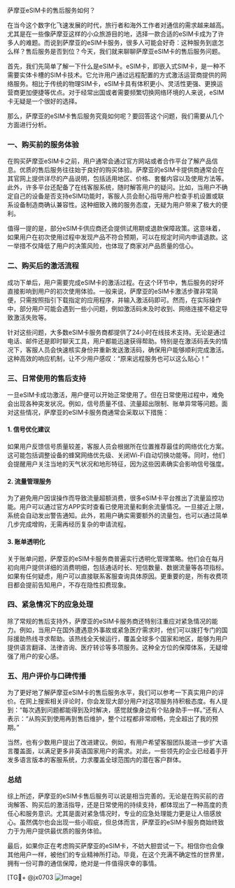 萨摩亚eSIM卡的售后服务如何？

在当今这个数字化飞速发展的时代，旅行者和海外工作者对通信的需求越来越高。尤其是在一些像萨摩亚这样的小众旅游目的地，选择一款合适的eSIM卡成为了许多人的难题。而说到萨摩亚的eSIM卡服务，很多人可能会好奇：这种服务到底怎么样？售后服务是否到位？今天，我们就来聊聊萨摩亚eSIM卡的售后服务问题。

首先，我们先简单了解一下什么是eSIM卡。eSIM卡，即嵌入式SIM卡，是一种不需要实体卡槽的SIM卡技术。它允许用户通过远程配置的方式激活运营商提供的网络服务。相比于传统的物理SIM卡，eSIM卡具有体积更小、灵活性更强、更换运营商更加便捷等优点。对于经常出国或者需要频繁切换网络环境的人来说，eSIM卡无疑是一个很好的选择。

那么，萨摩亚的eSIM卡售后服务究竟如何呢？要回答这个问题，我们需要从几个方面进行分析。

### 一、购买前的服务体验

在购买萨摩亚eSIM卡之前，用户通常会通过官方网站或者合作平台了解产品信息。优质的售后服务往往始于良好的购买体验。萨摩亚的eSIM卡提供商通常会在其官网上提供详尽的产品说明，包括适用地区、价格、套餐内容以及使用方法等。此外，许多平台还配备了在线客服系统，随时解答用户的疑问。比如，当用户不确定自己的设备是否支持eSIM功能时，客服人员会耐心指导用户检查手机设置或联系设备制造商确认兼容性。这种细致入微的服务态度，无疑为用户带来了极大的便利。

值得一提的是，部分eSIM卡供应商还会提供试用期或退款保障政策。这意味着，如果用户在初次使用过程中发现产品不符合预期，可以在规定时间内申请退款。这一举措不仅降低了用户的决策风险，也体现了商家对产品质量的信心。

### 二、购买后的激活流程

成功下单后，用户需要完成eSIM卡的激活过程。在这个环节中，售后服务的好坏直接影响到用户的初次使用体验。一般来说，萨摩亚的eSIM卡激活步骤非常简便，只需按照指引下载指定的应用程序，并输入激活码即可。然而，在实际操作中，部分用户可能会遇到一些小问题，例如激活码未及时收到、网络连接不稳定导致激活失败等。

针对这些问题，大多数eSIM卡服务商都提供了24小时在线技术支持。无论是通过电话、邮件还是即时聊天工具，用户都能迅速获得帮助。特别是在激活码丢失的情况下，客服人员会快速核实身份并重新发送激活码，确保用户能够顺利完成激活。这种高效的响应机制，让不少用户感叹：“原来远程服务也可以这么贴心！”

### 三、日常使用的售后支持

一旦eSIM卡成功激活，用户便可以开始正常使用了。但在日常使用过程中，难免会出现各种突发状况。例如，信号质量不佳、流量超出限制、账单异常等问题。面对这些情况，萨摩亚的eSIM卡服务商通常会采取以下措施：

#### 1. 信号优化建议

如果用户反馈信号质量较差，客服人员会根据所在位置推荐最佳的网络优化方案。这可能包括调整设备的蜂窝网络优先级、关闭Wi-Fi自动切换功能等。同时，他们会提醒用户关注当地的天气状况和地形特征，因为这些因素确实会影响信号强度。

#### 2. 流量管理服务

为了避免用户因误操作而导致流量超额消费，很多eSIM卡平台推出了流量监控功能。用户可以通过官方APP实时查看已使用流量和剩余流量情况。一旦接近上限，系统会自动发出警告通知。此外，若用户确实需要额外的流量包，也可以通过简单几步完成增购，无需再经历复杂的申请流程。

#### 3. 账单透明化

关于账单问题，萨摩亚的eSIM卡服务商普遍实行透明化管理策略。他们会在每月初向用户提供详细的消费明细，包括通话时长、短信数量、数据流量等各项指标。如果有任何疑虑，用户可以直接联系客服查询具体原因。更重要的是，所有收费项目都会提前告知用户，不存在隐性扣费现象。

### 四、紧急情况下的应急处理

除了常规的售后支持外，萨摩亚的eSIM卡服务商还特别注重应对紧急情况的能力。例如，当用户在国外遭遇意外事故或紧急医疗需求时，他们可以拨打专门的国际援助热线寻求帮助。该热线全天候运行，覆盖全球多个国家和地区，能够为用户提供语言翻译、法律咨询、医疗转诊等多项服务。这种全方位的保障体系，无疑增强了用户的安心感。

### 五、用户评价与口碑传播

为了更好地了解萨摩亚eSIM卡的售后服务水平，我们可以参考一下真实用户的评价。在网上搜索相关评论时，你会发现大部分用户对这项服务持积极态度。有人提到：“每次遇到问题都能得到及时解决，感觉就像身边有个贴身助手一样。”还有人表示：“从购买到使用再到售后维护，整个过程都非常顺畅，完全超出了我的预期。”

当然，也有少数用户提出了改进建议。例如，有用户希望客服团队能进一步扩大语言覆盖面，以满足更多非英语国家用户的需求。对此，一些领先的企业已经着手开发多语言版本的客服系统，力求覆盖全球范围内的潜在客户群体。

### 总结

综上所述，萨摩亚的eSIM卡售后服务可以说是相当完善的。无论是在购买前的咨询解答、购买后的激活指导，还是日常使用的持续支持，都体现出了一种高度的责任心和服务意识。尤其是面对紧急情况时，专业的应急处理能力更是让人倍感放心。虽然偶尔也会出现一些小瑕疵，但总体而言，萨摩亚的eSIM卡服务商始终致力于为用户提供最优质的服务体验。

最后，如果你正在考虑购买萨摩亚的eSIM卡，不妨大胆尝试一下。相信你也会像其他用户一样，被他们的专业精神所打动。毕竟，在这个充满不确定性的世界里，拥有一份可靠的通信保障，绝对是一件值得庆幸的事情。

[TG💪+ @jx0703 ![Image](https://github.com/user-attachments/assets/dbca1d08-cadb-493c-b0ec-ad6f7a83f270)]
